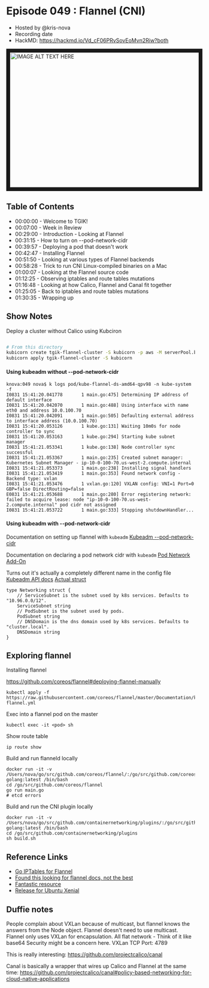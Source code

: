 # Episode 049 : Flannel (CNI)

- Hosted by @kris-nova
- Recording date
- HackMD: https://hackmd.io/Vd_cF06PRvSovEoMvn2Riw?both

<!--- Thumbnailed embed of the video, n8Xo_ghCIOSY is the video id from the youtube url
Note the 0.jpg for the thumbnail --->

<a href="http://www.youtube.com/watch?feature=player_embedded&v=2YoK4bBy3CM
" target="_blank"><img src="http://img.youtube.com/vi/2YoK4bBy3CM/0.jpg"
alt="IMAGE ALT TEXT HERE" width="640" height="360" border="10" /></a>

## Table of Contents

- 00:00:00 - Welcome to TGIK!
- 00:07:00 - Week in Review
- 00:29:00 - Introduction - Looking at Flannel
- 00:31:15 - How to turn on --pod-network-cidr
- 00:39:57 - Deploying a pod that doesn't work
- 00:42:47 - Installing Flannel
- 00:51:50 - Looking at various types of Flannel backends
- 00:58:28 - Trick to run CNI Linux-compiled binaries on a Mac
- 01:00:07 - Looking at the Flannel source code
- 01:12:25 - Observing iptables and route tables mutations
- 01:16:48 - Looking at how Calico, Flannel and Canal fit together
- 01:25:05 - Back to iptables and route tables mutations
- 01:30:35 - Wrapping up

## Show Notes

Deploy a cluster without Calico using Kubciron

```bash

# From this directory
kubicorn create tgik-flannel-cluster -S kubicorn -p aws -M serverPool.bootstrapScripts[0]=kubicorn/amazon_k8s_ubuntu_16.04_master.sh
kubicorn apply tgik-flannel-cluster -S kubicorn

```

#### Using kubeadm without --pod-network-cidr

```
knova:049 nova$ k logs pod/kube-flannel-ds-amd64-qpv98 -n kube-system -f
I0831 15:41:20.041778       1 main.go:475] Determining IP address of default interface
I0831 15:41:20.042070       1 main.go:488] Using interface with name eth0 and address 10.0.100.70
I0831 15:41:20.042091       1 main.go:505] Defaulting external address to interface address (10.0.100.70)
I0831 15:41:20.053126       1 kube.go:131] Waiting 10m0s for node controller to sync
I0831 15:41:20.053163       1 kube.go:294] Starting kube subnet manager
I0831 15:41:21.053341       1 kube.go:138] Node controller sync successful
I0831 15:41:21.053367       1 main.go:235] Created subnet manager: Kubernetes Subnet Manager - ip-10-0-100-70.us-west-2.compute.internal
I0831 15:41:21.053373       1 main.go:238] Installing signal handlers
I0831 15:41:21.053419       1 main.go:353] Found network config - Backend type: vxlan
I0831 15:41:21.053476       1 vxlan.go:120] VXLAN config: VNI=1 Port=0 GBP=false DirectRouting=false
E0831 15:41:21.053688       1 main.go:280] Error registering network: failed to acquire lease: node "ip-10-0-100-70.us-west-2.compute.internal" pod cidr not assigned
I0831 15:41:21.053722       1 main.go:333] Stopping shutdownHandler...
```

#### Using kubeadm with --pod-network-cidr


Documentation on setting up flannel with `kubeadm`
[Kubeadm --pod-network-cidr](https://coreos.com/flannel/docs/latest/kubernetes.html#the-flannel-cni-plugin)

Documentation on declaring a pod network cidr with `kubeadm`
[Pod Network Add-On](https://kubernetes.io/docs/setup/independent/create-cluster-kubeadm/#pod-network)

Turns out it's actually a completely different name in the config file
[Kubeadm API docs](https://godoc.org/k8s.io/kubernetes/cmd/kubeadm/app/apis/kubeadm#MasterConfiguration)
[Actual struct](https://github.com/kubernetes/kubernetes/blob/master/cmd/kubeadm/app/apis/kubeadm/types.go#L197-L204)

```
type Networking struct {
	// ServiceSubnet is the subnet used by k8s services. Defaults to "10.96.0.0/12".
	ServiceSubnet string
	// PodSubnet is the subnet used by pods.
	PodSubnet string
	// DNSDomain is the dns domain used by k8s services. Defaults to "cluster.local".
	DNSDomain string
}
```



## Exploring flannel

Installing flannel

https://github.com/coreos/flannel#deploying-flannel-manually

```
kubectl apply -f https://raw.githubusercontent.com/coreos/flannel/master/Documentation/kube-flannel.yml
```


Exec into a flannel pod on the master

```
kubectl exec -it <pod> sh
```

Show route table

```
ip route show
```

Build and run flanneld locally

```
docker run -it -v /Users/nova/go/src/github.com/coreos/flannel/:/go/src/github.com/coreos/flannel golang:latest /bin/bash
cd /go/src/github.com/coreos/flannel
go run main.go
# etcd errors
```

Build and run the CNI plugin locally

```
docker run -it -v /Users/nova/go/src/github.com/containernetworking/plugins/:/go/src/github.com/containernetworking/plugins golang:latest /bin/bash
cd /go/src/github.com/containernetworking/plugins
sh build.sh
```


## Reference Links


 - [Go IPTables for Flannel](https://github.com/coreos?utf8=%E2%9C%93&q=iptables&type=&language=)
 - [Found this looking for flannel docs, not the best](https://chrislovecnm.com/kubernetes/cni/choosing-a-cni-provider/)
 - [Fantastic resource](https://github.com/containernetworking/cni#3rd-party-plugins)
 - [Release for Ubuntu Xenial](https://github.com/kubernetes/release/tree/master/debian/xenial)


## Duffie notes

People complain about VXLan because of multicast, but flannel knows the answers from the Node object.
Flannel doesn't need to use multicast.
Flannel only uses VXLan for encapsulation.
All flat network - Think of it like base64
Security might be a concern here.
VXLan TCP Port: 4789

This is really interesting: https://github.com/projectcalico/canal

Canal is basically a wrapper that wires up Calico and Flannel at the same time: https://github.com/projectcalico/canal#policy-based-networking-for-cloud-native-applications

